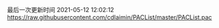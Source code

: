 最后一次更新时间 2021-05-12 12:02:12
https://raw.githubusercontent.com/cdlaimin/PACList/master/PACList.pac

